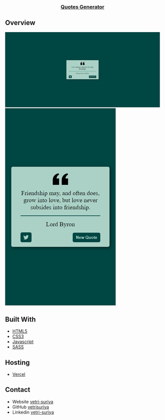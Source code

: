<div align="center">
    <h3>
        <a href="https://rvs-quotes-generator.vercel.app/">Quotes Generator</a>
    </h3>
</div>

## Overview

![Desktop](./Screenshots/desktop.png)
![Mobile](./Screenshots/mobile.png)

## Built With

- [HTML5](#!)
- [CSS3](#!)
- [Javascript](#!)
- [SASS](#!)

## Hosting

- [Vercel](https://vercel.com/)

## Contact

- Website [vetri-suriya](https://vetri-suriya.web.app/)
- GitHub [vetrisuriya](https://github.com/vetrisuriya)
- Linkedin [vetri-suriya](https://www.linkedin.com/in/vetri-suriya/)